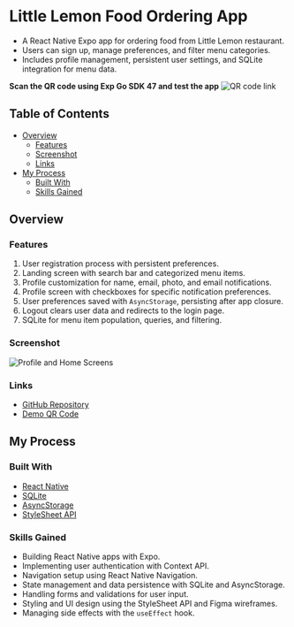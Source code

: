 # Little Lemon Food Ordering App

- A React Native Expo app for ordering food from Little Lemon restaurant.
- Users can sign up, manage preferences, and filter menu categories.
- Includes profile management, persistent user settings, and SQLite integration for menu data.

**Scan the QR code using Exp Go SDK 47 and test the app** ![QR code link](https://expo.dev/preview/update?message=Publish%20Update&updateRuntimeVersion=exposdk%3A47.0.0&createdAt=2024-07-03T09%3A21%3A32.588Z&slug=exp&projectId=221d2bc0-e34d-4538-b828-2e1cabe5bba7&group=2468e4a0-6270-4a2e-8e34-17167031fde8)

## Table of Contents

- [Overview](#overview)
  - [Features](#features)
  - [Screenshot](#screenshot)
  - [Links](#links)
- [My Process](#my-process)
  - [Built With](#built-with)
  - [Skills Gained](#skills-gained)

## Overview

### Features

1. User registration process with persistent preferences.
2. Landing screen with search bar and categorized menu items.
3. Profile customization for name, email, photo, and email notifications.
4. Profile screen with checkboxes for specific notification preferences.
5. User preferences saved with `AsyncStorage`, persisting after app closure.
6. Logout clears user data and redirects to the login page.
7. SQLite for menu item population, queries, and filtering.

### Screenshot 
![Profile and Home Screens](https://user-images.githubusercontent.com/108392678/217715079-d66eb960-f5cf-4cdf-8f33-b45b320fca7e.jpg)

### Links

- [GitHub Repository](https://github.com/rishn/little-lemon)
- [Demo QR Code](https://expo.dev/preview/update?message=Publish%20Update&updateRuntimeVersion=exposdk%3A47.0.0&createdAt=2024-07-03T09%3A21%3A32.588Z&slug=exp&projectId=221d2bc0-e34d-4538-b828-2e1cabe5bba7&group=2468e4a0-6270-4a2e-8e34-17167031fde8)

## My Process

### Built With

- [React Native](https://reactnative.dev/docs/environment-setup)
- [SQLite](https://docs.expo.dev/versions/latest/sdk/sqlite/)
- [AsyncStorage](https://react-native-async-storage.github.io/async-storage/docs/api/)
- [StyleSheet API](https://reactnative.dev/docs/stylesheet)

### Skills Gained

- Building React Native apps with Expo.
- Implementing user authentication with Context API.
- Navigation setup using React Native Navigation.
- State management and data persistence with SQLite and AsyncStorage.
- Handling forms and validations for user input.
- Styling and UI design using the StyleSheet API and Figma wireframes.
- Managing side effects with the `useEffect` hook.


